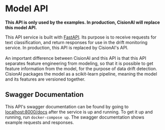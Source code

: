 # Model API

**This API is only used by the examples.  In production, CisionAI will replace this model API.**

This API service is built with [FastAPI](https://fastapi.tiangolo.com/).  Its purpose is to receive requests for text 
classification, and return responses for use in the drift monitoring service.  In production, this API is replaced by 
CisionAI's API.  
<br/>
An important difference between CisionAI and this API is that this API separates feature engineering from modeling, 
so that it is possible to get feature information from the model, for the purpose of data drift detection.  CisionAI 
packages the model as a scikit-learn pipeline, meaning the model and its features are versioned together.  

## Swagger Documentation

This API's swagger documentation can be found by going to [localhost:8000/docs](localhost:8000/docs) after the service 
is up and running.  To get it up and running, run `docker-compose up`.  The swagger documentation shows example 
requests and responses.
